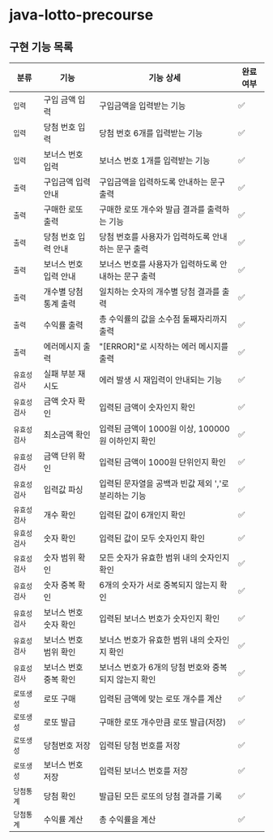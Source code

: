 # java-lotto-precourse

## 구현 기능 목록
| 분류      | 기능           | 기능 상세                             | 완료 여부              |
|---------|--------------|-----------------------------------|--------------------|
| `입력`    | 구입 금액 입력     | 구입금액을 입력받는 기능                     | :white_check_mark: |
| `입력`    | 당첨 번호 입력     | 당첨 번호 6개를 입력받는 기능                 | :white_check_mark: |
| `입력`    | 보너스 번호 입력    | 보너스 번호 1개를 입력받는 기능                | :white_check_mark: |
| `출력`    | 구입금액 입력 안내   | 구입금액을 입력하도록 안내하는 문구 출력            | :white_check_mark: |
| `출력`    | 구매한 로또 출력    | 구매한 로또 개수와 발급 결과를 출력하는 기능         | :white_check_mark: |
| `출력`    | 당첨 번호 입력 안내  | 당첨 번호를 사용자가 입력하도록 안내하는 문구 출력      | :white_check_mark: |
| `출력`    | 보너스 번호 입력 안내 | 보너스 번호를 사용자가 입력하도록 안내하는 문구 출력     | :white_check_mark: |
| `출력`    | 개수별 당첨 통계 출력 | 일치하는 숫자의 개수별 당첨 결과를 출력            | :white_check_mark: |
| `출력`    | 수익률 출력       | 총 수익률의 값을 소수점 둘째자리까지 출력           | :white_check_mark: |
| `출력`    | 에러메시지 출력     | "[ERROR]"로 시작하는 에러 메시지를 출력        | :white_check_mark: |
| `유효성검사` | 실패 부분 재시도    | 에러 발생 시 재입력이 안내되는 기능              | :white_check_mark: |
| `유효성검사` | 금액 숫자 확인     | 입력된 금액이 숫자인지 확인                   | :white_check_mark: |
| `유효성검사` | 최소금액 확인      | 입력된 금액이 1000원 이상, 100000원 이하인지 확인 | :white_check_mark: |
| `유효성검사` | 금액 단위 확인     | 입력된 금액이 1000원 단위인지 확인             | :white_check_mark: |
| `유효성검사` | 입력값 파싱       | 입력된 문자열을 공백과 빈값 제외 ','로 분리하는 기능   | :white_check_mark: |
| `유효성검사` | 개수 확인        | 입력된 값이 6개인지 확인                    | :white_check_mark: |
| `유효성검사` | 숫자 확인        | 입력된 값이 모두 숫자인지 확인                 | :white_check_mark: |
| `유효성검사` | 숫자 범위 확인     | 모든 숫자가 유효한 범위 내의 숫자인지 확인          | :white_check_mark: |
| `유효성검사` | 숫자 중복 확인     | 6개의 숫자가 서로 중복되지 않는지 확인            | :white_check_mark: |
| `유효성검사` | 보너스 번호 숫자 확인 | 입력된 보너스 번호가 숫자인지 확인               | :white_check_mark: |
| `유효성검사` | 보너스 번호 범위 확인 | 보너스 번호가 유효한 범위 내의 숫자인지 확인         | :white_check_mark: |
| `유효성검사` | 보너스 번호 중복 확인 | 보너스 번호가 6개의 당첨 번호와 중복되지 않는지 확인    | :white_check_mark: |
| `로또생성`  | 로또 구매        | 입력된 금액에 맞는 로또 개수를 계산              | :white_check_mark: |
| `로또생성`  | 로또 발급        | 구매한 로또 개수만큼 로또 발급(저장)             | :white_check_mark: |
| `로또생성`  | 당첨번호 저장      | 입력된 당첨 번호를 저장                     | :white_check_mark: |
| `로또생성`  | 보너스 번호 저장    | 입력된 보너스 번호를 저장                    | :white_check_mark: |
| `당첨통계`  | 당첨 확인        | 발급된 모든 로또의 당첨 결과를 기록                  | :white_check_mark: |
| `당첨통계`  | 수익률 계산       | 총 수익률을 계산                         | :white_check_mark: |
